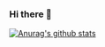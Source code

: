 ### Hi there 👋

<!--
**dondon17/dondon17** is a ✨ _sphttps://github.com/dondon17/dondon17/blob/main/README.mdecial_ ✨ repository because its `README.md` (this file) appears on your GitHub profile.

Here are some ideas to get you started:

- 🔭 I’m currently working on ...
- 🌱 I’m currently learning ...
- 👯 I’m looking to collaborate on ...
- 🤔 I’m looking for help with ...
- 💬 Ask me about ...
- 📫 How to reach me: ...
- 😄 Pronouns: ...
- ⚡ Fun fact: ...
-->
[![Anurag's github stats](https://github-readme-stats.vercel.app/api?username=dondon17&show_icons=true&theme=dark)](https://github.com/anuraghazra/github-readme-stats)
